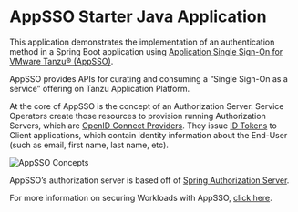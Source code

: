 # AppSSO Starter Java Application

This application demonstrates the implementation of an authentication method in a Spring Boot application using [Application Single Sign-On for VMware Tanzu® (AppSSO)](https://docs-staging.vmware.com/en/Application-Single-Sign-On-for-VMware-Tanzu/index.html).

AppSSO provides APIs for curating and consuming a “Single Sign-On as a service” offering on Tanzu Application Platform.

At the core of AppSSO is the concept of an Authorization Server. Service Operators create those resources to provision running Authorization Servers, which are [OpenID Connect Providers](https://openid.net/specs/openid-connect-core-1_0.html). They issue [ID Tokens](https://openid.net/specs/openid-connect-core-1_0.html#IDToken) to Client applications, which contain identity information about the End-User (such as email, first name, last name, etc).

![AppSSO Concepts](https://raw.githubusercontent.com/tanzu-end-to-end/trp-appsso-starter-java/main/docs/images/appsso-architecture.png)

AppSSO’s authorization server is based off of [Spring Authorization Server](https://github.com/spring-projects/spring-authorization-server).

For more information on securing Workloads with AppSSO, [click here](https://docs-staging.vmware.com/en/Application-Single-Sign-On-for-VMware-Tanzu/1.0/appsso/GUID-app-operators-tutorials-index.html).